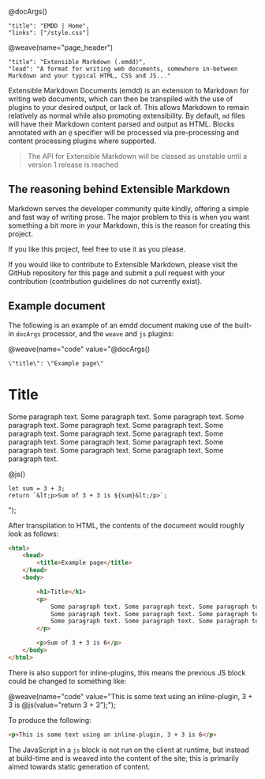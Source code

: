 @docArgs()
```
"title": "EMDD | Home", 
"links": ["/style.css"]
```

@weave(name="page_header")
```
"title": "Extensible Markdown (.emdd)", 
"lead": "A format for writing web documents, somewhere in-between Markdown and your typical HTML, CSS and JS..." 
```

Extensible Markdown Documents (emdd) is an extension to Markdown for writing web documents, which can then be transpiled with the use of plugins to your desired output, or lack of. This allows Markdown to remain relatively as normal while also promoting extensibility. By default, `md` files will have their Markdown content parsed and output as HTML. Blocks annotated with an `@` specifier will be processed via pre-processing and content processing plugins where supported.

> The API for Extensible Markdown will be classed as unstable until a version 1 release is reached

## The reasoning behind Extensible Markdown

Markdown serves the developer community quite kindly, offering a simple and fast way of writing prose. The major problem to this is when you want something a bit more in your Markdown, this is the reason for creating this project.

If you like this project, feel free to use it as you please.

If you would like to contribute to Extensible Markdown, please visit the GitHub repository for this page and submit a pull request with your contribution (contribution guidelines do not currently exist).

## Example document

The following is an example of an emdd document making use of the built-in `docArgs` processor, and the `weave` and `js` plugins:

@weave(name="code" value="@docArgs()
```
\"title\": \"Example page\"
```

# Title

Some paragraph text. Some paragraph text. Some paragraph text. Some paragraph text. Some paragraph text. Some paragraph text. Some paragraph text. 
Some paragraph text. Some paragraph text. Some paragraph text. Some paragraph text. Some paragraph text. Some paragraph text. 
Some paragraph text. Some paragraph text. Some paragraph text.

@js()
```
let sum = 3 + 3;
return `&lt;p>Sum of 3 + 3 is ${sum}&lt;/p>`;
```
");

After transpilation to HTML, the contents of the document would roughly look as follows:

```html
<html>
    <head>
        <title>Example page</title>
    </head>
    <body>

        <h1>Title</h1>
        <p>
            Some paragraph text. Some paragraph text. Some paragraph text. Some paragraph text. Some paragraph text. Some paragraph text. Some paragraph text.
            Some paragraph text. Some paragraph text. Some paragraph text. Some paragraph text. Some paragraph text. Some paragraph text.
            Some paragraph text. Some paragraph text. Some paragraph text.
        </p>

        <p>Sum of 3 + 3 is 6</p>
    </body>
</html>
```

There is also support for inline-plugins, this means the previous JS block could be changed to something like:

@weave(name="code" value="This is some text using an inline-plugin, 3 + 3 is @js(value=\"return 3 + 3\");");

To produce the following:

```html
<p>This is some text using an inline-plugin, 3 + 3 is 6</p>
```

The JavaScript in a `js` block is not run on the client at runtime, but instead at build-time and is weaved into the content of the site; this is primarily aimed towards static generation of content.